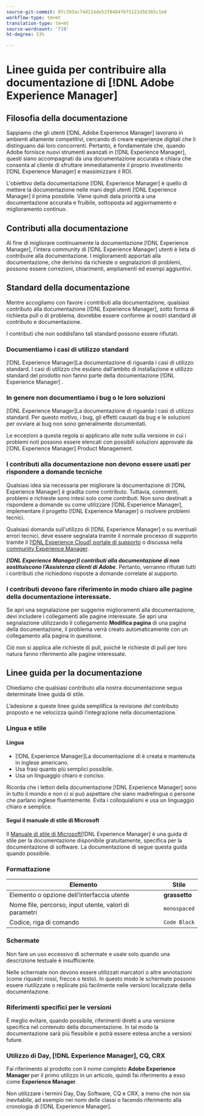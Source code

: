 ```yaml
---
source-git-commit: 0fc393ac74d114de53f0484f6f5121d56365c1e0
workflow-type: tm+mt
translation-type: tm+mt
source-wordcount: '719'
ht-degree: 53%

---
```

# Linee guida per contribuire alla documentazione di [!DNL Adobe Experience Manager]

## Filosofia della documentazione

Sappiamo che gli utenti [!DNL Adobe Experience Manager] lavorano in ambienti altamente competitivi, cercando di creare esperienze digitali che li distinguano dai loro concorrenti. Pertanto, è fondamentale che, quando Adobe fornisce nuovi strumenti avanzati in [!DNL Experience Manager], questi siano accompagnati da una documentazione accurata e chiara che consenta al cliente di sfruttare immediatamente il proprio investimento [!DNL Experience Manager] e massimizzare il ROI.

L&#39;obiettivo della documentazione [!DNL Experience Manager] è quello di mettere la documentazione nelle mani degli utenti [!DNL Experience Manager] il prima possibile. Viene quindi data priorità a una documentazione accurata e fruibile, sottoposta ad aggiornamento e miglioramento continuo.

## Contributi alla documentazione

Al fine di migliorare continuamente la documentazione [!DNL Experience Manager], l&#39;intera community di [!DNL Experience Manager] utenti è lieta di contribuire alla documentazione. I miglioramenti apportati alla documentazione, che derivino da richieste o segnalazioni di problemi, possono essere correzioni, chiarimenti, ampliamenti ed esempi aggiuntivi.

## Standard della documentazione

Mentre accogliamo con favore i contributi alla documentazione, qualsiasi contributo alla documentazione [!DNL Experience Manager], sotto forma di richiesta pull o di problema, dovrebbe essere conforme ai nostri standard di contributo e documentazione.

I contributi che non soddisfano tali standard possono essere rifiutati.

### Documentiamo i casi di utilizzo standard

[!DNL Experience Manager]La documentazione di riguarda i casi di utilizzo standard. I casi di utilizzo che esulano dall’ambito di installazione e utilizzo standard del prodotto non fanno parte della documentazione [!DNL Experience Manager] .

### In genere non documentiamo i bug o le loro soluzioni

[!DNL Experience Manager]La documentazione di riguarda i casi di utilizzo standard. Per questo motivo, i bug, gli effetti causati da bug e le soluzioni per ovviare ai bug non sono generalmente documentati.

Le eccezioni a questa regola si applicano alle note sulla versione in cui i problemi noti possono essere elencati con possibili soluzioni approvate da [!DNL Experience Manager] Product Management.

### I contributi alla documentazione non devono essere usati per rispondere a domande tecniche

Qualsiasi idea sia necessaria per migliorare la documentazione di [!DNL Experience Manager] è gradita come contributo. Tuttavia, commenti, problemi e richieste sono intesi solo come *contributi*. Non sono destinati a rispondere a domande su come utilizzare [!DNL Experience Manager], implementare il progetto [!DNL Experience Manager] o risolvere problemi tecnici.

Qualsiasi domanda sull&#39;utilizzo di [!DNL Experience Manager] o su eventuali errori tecnici, deve essere segnalata tramite il normale processo di supporto tramite il [[!DNL Experience Cloud] portale di supporto](https://experienceleague.adobe.com/?support-solution=Experience+Manager#support) o discussa nella [community Experience Manager](https://experienceleaguecommunities.adobe.com/t5/adobe-experience-manager/ct-p/adobe-experience-manager-community).

***[!DNL Experience Manager]I contributi alla documentazione di non sostituiscono l’Assistenza clienti di Adobe***. Pertanto, verranno rifiutati tutti i contributi che richiedono risposte a domande correlate al supporto.

### I contributi devono fare riferimento in modo chiaro alle pagine della documentazione interessate.

Se apri una segnalazione per suggerire miglioramenti alla documentazione, devi includere i collegamenti alle pagine interessate. Se apri una segnalazione utilizzando il collegamento **Modifica pagina** di una pagina della documentazione, il problema verrà creato automaticamente con un collegamento alla pagina in questione.

Ciò non si applica alle richieste di pull, poiché le richieste di pull per loro natura fanno riferimento alle pagine interessate.

## Linee guida per la documentazione

Chiediamo che qualsiasi contributo alla nostra documentazione segua determinate linee guida di stile.

L’adesione a queste linee guida semplifica la revisione del contributo proposto e ne velocizza quindi l’integrazione nella documentazione.

### Lingua e stile

#### Lingua

* [!DNL Experience Manager]La documentazione di è creata e mantenuta in inglese americano.
* Usa frasi quanto più semplici possibile.
* Usa un linguaggio chiaro e conciso.

Ricorda che i lettori della documentazione [!DNL Experience Manager] sono in tutto il mondo e non ci si può aspettare che siano madrelingua o persone che parlano inglese fluentemente. Evita i colloquialismi e usa un linguaggio chiaro e semplice.

#### Segui il manuale di stile di Microsoft

Il [Manuale di stile di Microsoft](https://docs.microsoft.com/it-it/style-guide/welcome/)[!DNL Experience Manager] è una guida di stile per la documentazione disponibile gratuitamente, specifica per la documentazione di software. La documentazione di segue questa guida quando possibile.

### Formattazione

| Elemento | Stile |
|---|---|
| Elemento o opzione dell’interfaccia utente | **grassetto** |
| Nome file, percorso, input utente, valori di parametri | `monospaced` |
| Codice, riga di comando | ```Code Block``` |

### Schermate

Non fare un uso eccessivo di schermate e usale solo quando una descrizione testuale è insufficiente.

Nelle schermate non devono essere utilizzati marcatori o altre annotazioni (come riquadri rossi, frecce o testo). In questo modo le schermate possono essere riutilizzate o replicate più facilmente nelle versioni localizzate della documentazione.

### Riferimenti specifici per le versioni

È meglio evitare, quando possibile, riferimenti diretti a una versione specifica nel contenuto della documentazione. In tal modo la documentazione sarà più flessibile e potrà essere estesa anche a versioni future.

### Utilizzo di Day, [!DNL Experience Manager], CQ, CRX

Fai riferimento al prodotto con il nome completo **Adobe Experience Manager** per il primo utilizzo in un articolo, quindi fai riferimento a esso come **Experience Manager**.

Non utilizzare i termini Day, Day Software, CQ e CRX, a meno che non sia inevitabile, ad esempio nei nomi delle classi o facendo riferimento alla cronologia di [!DNL Experience Manager].
